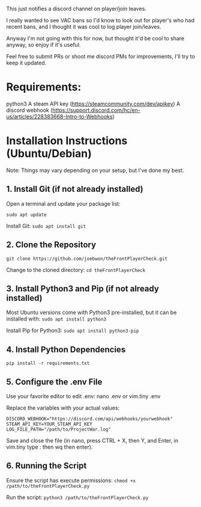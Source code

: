 This just notifies a discord channel on player/join leaves.

I really wanted to see VAC bans so I'd know to look out for player's who had recent bans, and I thought it was cool to log player join/leaves.

Anyway I'm not going with this for now, but thought it'd be cool to share anyway, so enjoy if it's useful.

Feel free to submit PRs or shoot me discord PMs for improvements, I'll try to keep it updated.

# Requirements:
python3
A steam API key (https://steamcommunity.com/dev/apikey)
A discord webhook (https://support.discord.com/hc/en-us/articles/228383668-Intro-to-Webhooks)

# Installation Instructions (Ubuntu/Debian)

Note: Things may vary depending on your setup, but I've done my best.

## 1. Install Git (if not already installed)
Open a terminal and update your package list:

`sudo apt update`


Install Git:
`sudo apt install git`

## 2. Clone the Repository
`git clone https://github.com/joebwon/theFrontPlayerCheck.git`

Change to the cloned directory:
`cd theFrontPlayerCheck`

## 3. Install Python3 and Pip (if not already installed)
Most Ubuntu versions come with Python3 pre-installed, but it can be installed with:
`sudo apt install python3`

Install Pip for Python3:
`sudo apt install python3-pip`

## 4. Install Python Dependencies
`pip install -r requirements.txt`

## 5. Configure the .env File
Use your favorite editor to edit .env:
nano .env
or
vim.tiny .env

Replace the variables with your actual values:
```
DISCORD_WEBHOOK="https://discord.com/api/webhooks/yourwebhook"
STEAM_API_KEY=YOUR_STEAM_API_KEY
LOG_FILE_PATH="/path/to/ProjectWar.log"
```

Save and close the file (in nano, press CTRL + X, then Y, and Enter, in vim.tiny type : then wq then enter).

## 6. Running the Script
Ensure the script has execute permissions:
`chmod +x /path/to/theFrontPlayerCheck.py`

Run the script:
`python3 /path/to/theFrontPlayerCheck.py`
